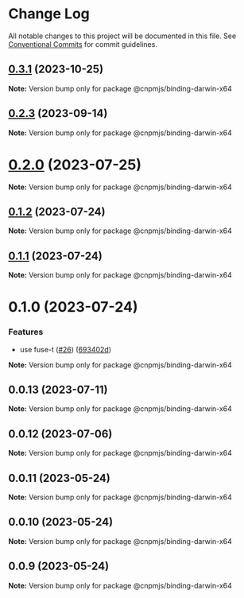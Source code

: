 # Change Log

All notable changes to this project will be documented in this file.
See [Conventional Commits](https://conventionalcommits.org) for commit guidelines.

## [0.3.1](https://github.com/cnpm/rapid/compare/v0.2.1...v0.3.1) (2023-10-25)

**Note:** Version bump only for package @cnpmjs/binding-darwin-x64





## [0.2.3](https://github.com/cnpm/rapid/compare/v0.2.1...v0.2.3) (2023-09-14)

**Note:** Version bump only for package @cnpmjs/binding-darwin-x64





# [0.2.0](https://github.com/cnpm/rapid/compare/v0.1.2...v0.2.0) (2023-07-25)

**Note:** Version bump only for package @cnpmjs/binding-darwin-x64





## [0.1.2](https://github.com/cnpm/rapid/compare/v0.1.1...v0.1.2) (2023-07-24)

**Note:** Version bump only for package @cnpmjs/binding-darwin-x64





## [0.1.1](https://github.com/cnpm/rapid/compare/v0.1.0...v0.1.1) (2023-07-24)

**Note:** Version bump only for package @cnpmjs/binding-darwin-x64





# 0.1.0 (2023-07-24)


### Features

* use fuse-t ([#26](https://github.com/cnpm/rapid/issues/26)) ([693402d](https://github.com/cnpm/rapid/commit/693402d337651215502034c1b65d594737019408))







**Note:** Version bump only for package @cnpmjs/binding-darwin-x64





## 0.0.13 (2023-07-11)

**Note:** Version bump only for package @cnpmjs/binding-darwin-x64





## 0.0.12 (2023-07-06)

**Note:** Version bump only for package @cnpmjs/binding-darwin-x64





## 0.0.11 (2023-05-24)

**Note:** Version bump only for package @cnpmjs/binding-darwin-x64





## 0.0.10 (2023-05-24)

**Note:** Version bump only for package @cnpmjs/binding-darwin-x64





## 0.0.9 (2023-05-24)

**Note:** Version bump only for package @cnpmjs/binding-darwin-x64
